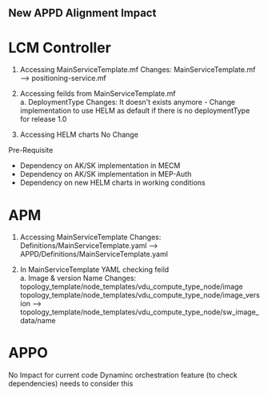 New APPD Alignment Impact
-------------------------

# LCM Controller
1. Accessing MainServiceTemplate.mf
Changes: MainServiceTemplate.mf --> positioning-service.mf

2. Accessing feilds from MainServiceTemplate.mf <br/>
a. DeploymentType 
Changes: It doesn't exists anymore - Change implementation to use HELM as default if there is no deploymentType for release 1.0

3. Accessing HELM charts
No Change

Pre-Requisite 
- Dependency on AK/SK implementation in MECM
- Dependency on AK/SK implementation in MEP-Auth
- Dependency on new HELM charts in working conditions

# APM
1. Accessing MainServiceTemplate
Changes: Definitions/MainServiceTemplate.yaml --> APPD/Definitions/MainServiceTemplate.yaml

2. In MainServiceTemplate YAML checking feild <br/>
a. Image & version Name
Changes: 
topology_template/node_templates/vdu_compute_type_node/image
topology_template/node_templates/vdu_compute_type_node/image_version
-->
topology_template/node_templates/vdu_compute_type_node/sw_image_data/name

# APPO
No Impact for current code
Dynaminc orchestration feature (to check dependencies) needs to consider this